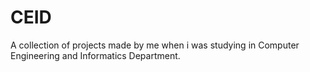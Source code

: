 # CEID

A collection of projects made by me when i was studying in Computer Engineering and Informatics Department.
